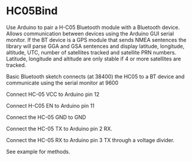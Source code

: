 # HC05Bind
Use Arduino to pair a H-C05 Bluetooth module with a Bluetooth device. Allows communication between devices using the Arduino GUI serial monitor. If the BT device is a GPS module that sends NMEA sentences the library will parse GGA and GSA sentences and display latitude, longitude, altitude, UTC, number of satellites tracked and satellite PRN numbers. Latitude, longitude and altitude are only stable if 4 or more satellites are tracked.

Basic Bluetooth sketch connects (at 38400) the HC05 to a BT device
and communicate using the serial monitor at 9600

Connect HC-05 VCC to Arduino pin 12

Connect H-C05 EN to Arduino pin 11

Connect the HC-05 GND to GND

Connect the HC-05 TX to Arduino pin 2 RX.

Connect the HC-05 RX to Arduino pin 3 TX through a voltage divider.

See example for methods.
